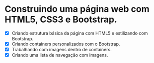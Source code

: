 # Construindo uma página web com HTML5, CSS3 e Bootstrap.

- [x] Criando estrutura básica da página com HTML5 e estilizando com Bootstrap.
- [x] Criando containers personalizados com o Bootstrap.
- [x] Trabalhando com imagens dentro de containers.
- [x] Criando uma lista de navegação com imagens.